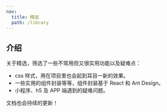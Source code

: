 ```yaml
---
nav:
  title: 精选
  path: /library
---
```


## 介绍

关于精选，筛选了一些不常用但又很实用功能以及疑难点：

- css 样式，用在项目里也会起到耳目一新的效果。
- 一些实用的组件封装等等，组件封装基于 React 和 Ant Design。
- 小程序、h5 及 APP 端遇到的疑难问题。

文档也会持续的更新！
